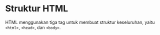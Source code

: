 # Struktur HTML
HTML menggunakan tiga tag untuk membuat struktur keseluruhan, yaitu `<html>`, `<head>`, dan `<body>`.
<!-- Contoh kriteria Web Sederhana : -->
